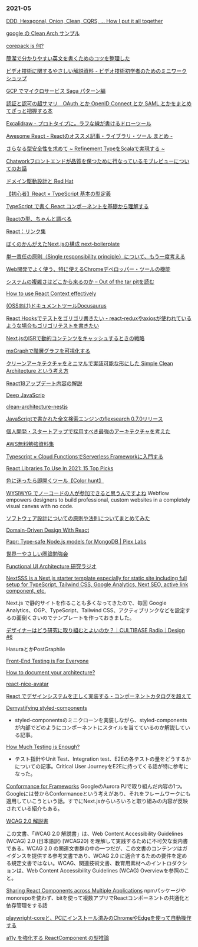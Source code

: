 ### 2021-05

[ DDD, Hexagonal, Onion, Clean, CQRS, … How I put it all together ](https://herbertograca.com/2017/11/16/explicit-architecture-01-ddd-hexagonal-onion-clean-cqrs-how-i-put-it-all-together/)

[ google の Clean Arch サンプル ](https://github.com/android/architecture-samples)

[ corepack is 何? ](https://zenn.dev/teppeis/articles/2021-05-corepack)

[簡潔で分かりやすい英文を書くためのコツを整理した](https://www.krsk-phs.com/entry/writing.clearly)

[ ビデオ技術に関するやさしい解説資料 - ビデオ技術初学者のためのミニワークショップ ](https://github.com/leandromoreira/digital_video_introduction/blob/master/README-ja.md)

[GCP でマイクロサービス Saga パターン編](https://medium.com/google-cloud-jp/gcp-saga-microservice-7c03a16a7f9d)

[認証と認可の超サマリ　OAuth とか OpenID Connect とか SAML とかをまとめてざっと把握する本](https://zenn.dev/suzuki_hoge/books/2021-05-authentication-and-authorization-0259d3f)

[Excalidraw - プロトタイプに。ラフな線が書けるドローツール](https://www.moongift.jp/2020/02/excalidraw-%E3%83%97%E3%83%AD%E3%83%88%E3%82%BF%E3%82%A4%E3%83%97%E3%81%AB%E3%80%82%E3%83%A9%E3%83%95%E3%81%AA%E7%B7%9A%E3%81%8C%E6%9B%B8%E3%81%91%E3%82%8B%E3%83%89%E3%83%AD%E3%83%BC%E3%83%84/)



[ Awesome React - Reactのオススメ記事・ライブラリ・ツール まとめ -](https://qiita.com/mikan3rd/items/b9ac6125b1f14175677e)

[ さらなる型安全性を求めて ~ Refinement TypeをScalaで実現する ~ ](https://engineering.visional.inc/blog/168/scala-refined-newtype/)

[ Chatworkフロントエンドが品質を保つために行なっているモブレビューについてのお話 ](https://creators-note.chatwork.com/entry/2021/05/19/120000)

[ドメイン駆動設計と Red Hat ](https://kenta-kosugi.medium.com/%E3%83%89%E3%83%A1%E3%82%A4%E3%83%B3%E9%A7%86%E5%8B%95%E8%A8%AD%E8%A8%88%E3%81%A8-red-hat-299d75449b10)

[【初心者】React × TypeScript 基本の型定義](https://zenn.dev/ogakuzuko/articles/react-typescript-for-beginner)

[TypeScript で書く React コンポーネントを基礎から理解する](https://qiita.com/sangotaro/items/3ea63110517a1b66745b)

[Reactの型、ちゃんと調べる](https://qiita.com/irico/items/629fe8f617ceb10e990f)

[ React：リンク集 ](https://qiita.com/TsJazz27Sumin/items/54686382b63ead305e8a)


[ ぼくのかんがえたNext.jsの構成 ](https://zenn.dev/nus3/articles/257d724e24a39b756b5a)
  [ next-boilerplate ](https://github.com/yota-hada/next-boilerplate)

[ 単一責任の原則（Single responsibility principle）について、もう一度考える ]( https://www.ogis-ri.co.jp/otc/hiroba/others/OOcolumn/single-responsibility-principle.html )

[Web開発でよく使う、特に使えるChromeデベロッパー・ツールの機能](https://www.buildinsider.net/web/chromedevtools/01)

[ システムの複雑さはどこから来るのか – Out of the tar pitを読む ](https://tech.uzabase.com/entry/2021/05/20/141950)

[How to use React Context effectively](https://kentcdodds.com/blog/how-to-use-react-context-effectively)

[ (OSS向け)ドキュメントツールDocusaurus ](https://qiita.com/takeyuichi/items/835f2f5a882e3144e759)

[ React Hooksでテストをゴリゴリ書きたい - react-reduxやaxiosが使われているような場合もゴリゴリテストを書きたい ](https://zenn.dev/bom_shibuya/articles/5c3ae7745c5e94)

[ Next.jsのISRで動的コンテンツをキャッシュするときの戦略 ](https://zenn.dev/catnose99/articles/8bed46fb271e44)

[mxGraphで階層グラフを可視化する](https://future-architect.github.io/articles/20210304/)

[クリーンアーキテクチャをミニマルで実装可能な形にした Simple Clean Architecture という考え方](https://qiita.com/genki-sano/items/4538383c7b52ba19ebe6)

[ React18アップデート内容の解説 ](https://www.youtube.com/watch?v=bpVRWrrfM1M)

[Deep JavaScrip](https://exploringjs.com/deep-js/toc.html)

[ clean-architecture-nestjs ](https://github.com/hvpaiva/clean-architecture-nestjs)

[JavaScriptで書かれた全文検索エンジンのflexsearch 0.7.0リリース](https://github.com/nextapps-de/flexsearch)

[個人開発・スタートアップで採用すべき最強のアーキテクチャを考えた](https://qiita.com/yuno_miyako/items/fad33456d9c32d8f4483?utm_content=bufferc1781&utm_medium=social&utm_source=twitter.com&utm_campaign=buffer)

[ AWS無料勉強資料集 ](https://www.jaws-ug-kanazawa-68times.com/)

[Typescript × Cloud FunctionsでServerless Frameworkに入門する](https://zenn.dev/taxin/articles/serverless-framework-101)

[React Libraries To Use In 2021: 15 Top Picks](https://dev.to/coursesity/react-libraries-to-use-in-2021-15-top-picks-37d7)

[ 色に迷ったら即開くツール【Color hunt】 ](https://colorhunt.co)

[WYSIWYG でノーコードの人が参加できると思うんですよね](https://webflow.com/)
Webflow empowers designers to build professional, custom websites in a completely visual canvas with no code.

[ソフトウェア設計についての原則や法則についてまとめてみた](https://zenn.dev/nanagi/articles/0e899711611630)

[Domain-Driven Design With React](https://css-tricks.com/domain-driven-design-with-react/)

[Papr: Type-safe Node.js models for MongoDB | Plex Labs](https://github.com/plexinc/papr)

[ 世界一やさしい圏論勉強会 ](https://www.youtube.com/watch?v=PCU8QWXykCc&list=PLn-K2NcVhBJCquGDoRPsGPH_yy7ZRM5xJ)

[Functional UI Architecture 研究ラジオ](https://www.youtube.com/watch?v=sNSKUqMzsZo&list=PLn-K2NcVhBJD7n-JXDhIloUBA15Bhzcjh)

[NextSSS is a Next.js starter template especially for static site including full setup for TypeScript, Tailwind CSS, Google Analytics, Next SEO, active link component, etc.](https://github.com/ixkaito/nextsss)

Next.js で静的サイトを作ることも多くなってきたので、毎回 Google Analytics、OGP、TypeScript、Tailwind CSS、アクティブリンクなどを設定するの面倒くさいのでテンプレートを作っておきました。

[デザイナーはどう研究に取り組むとよいのか？｜CULTIBASE Radio｜Design #6](https://cultibase.jp/radio/7191/)

HasuraとかPostGraphile

[Front-End Testing is For Everyone](https://css-tricks.com/front-end-testing-is-for-everyone/)

[How to document your architecture?](https://tsh.io/blog/how-to-document-your-architecture/)

[react-nice-avatar](https://github.com/chilllab/react-nice-avatar)

[React でデザインシステムを正しく実装する - コンポーネントカタログを超えて](https://www.wantedly.com/companies/wantedly/post_articles/302873)

[Demystifying styled-components](https://www.joshwcomeau.com/react/demystifying-styled-components/)

- styled-componentsのミニクローンを実装しながら、styled-componentsが内部でどのようにコンポーネントにスタイルを当てているのか解説している記事。

[How Much Testing is Enough?](https://testing.googleblog.com/2021/06/how-much-testing-is-enough.html)

- テスト指針やUnit Test、Integration test、E2Eの各テストの量をどうするかについての記事。Critical User JourneyをE2Eに持ってくる話が特に参考になった。

[Conformance for Frameworks](https://web.dev/conformance/)
GoogleのAurora PJで取り組んだ内容の1つ。Googleには昔からConformanceという考えがあり、それをフレームワークにも適用していこうという話。すでにNext.jsからいろいろと取り組みの内容が反映されている紹介もある。


[WCAG 2.0 解説書](https://waic.jp/docs/UNDERSTANDING-WCAG20/Overview.html)

この文書、「WCAG 2.0 解説書」は、Web Content Accessibility Guidelines (WCAG) 2.0 (日本語訳) [WCAG20] を理解して実践するために不可欠な案内書である。WCAG 2.0 の関連文書群の中の一つだが、この文書のコンテンツはガイダンスを提供する参考文書であり、WCAG 2.0 に適合するための要件を定める規定文書ではない。WCAG、関連技術文書、教育用素材へのイントロダクションは、Web Content Accessibility Guidelines (WCAG) Overviewを参照のこと。

[Sharing React Components across Multiple Applications](https://blog.bitsrc.io/sharing-react-components-across-multiple-applications-a407b5a15186)
npmパッケージやmonorepoを使わず、bitを使って複数アプリでReactコンポーネントの共通化と依存管理をする話

[playwright-coreと、PCにインストール済みのChromeやEdgeを使って自動操作する](https://zenn.dev/yusukeiwaki/articles/90bf05c2cf9a90)

[a11y を強化する ReactComponent の型推論](https://zenn.dev/takepepe/articles/strict-typed-aria-component)

[]()
[]()
[]()
[]()
[]()
[]()
[]()
